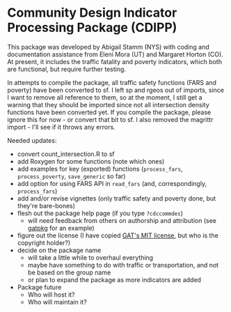 # Community Design Indicator Processing Package (CDIPP)

This package was developed by Abigail Stamm (NYS) with coding and documentation assistance from Eleni Mora (UT) and Margaret Horton (CO). At present, it includes the traffic fatality and poverty indicators, which both are functional, but require further testing. 

In attempts to compile the package, all traffic safety functions (FARS and poverty) have been converted to sf. I left sp and rgeos out of imports, since I want to remove all reference to them, so at the moment, I still get a warning that they should be imported since not all intersection density functions have been converted yet. If you compile the package, please ignore this for now - or convert that bit to sf. I also removed the magrittr import - I'll see if it throws any errors.

Needed updates:

* convert count_intersection.R to sf
* add Roxygen for some functions (note which ones)
* add examples for key (exported) functions (`process_fars`, `process_poverty`, `save_generic` so far)
* add option for using FARS API in `read_fars` (and, correspondingly, `process_fars`)
* add and/or revise vignettes (only traffic safety and poverty done, but they're bare-bones)
* flesh out the package help page (if you type `?cdccommdes`)
    * will need feedback from others on authorship and attribution (see [gatpkg](https://ajstamm.github.io/gatpkg/docs/dev/reference/gatpkg.html) for an example)
* figure out the license (I have copied [GAT's MIT license](https://github.com/ajstamm/gatpkg/blob/master/LICENSE), but who is the copyright holder?)
* decide on the package name 
    * will take a little while to overhaul everything
    * maybe have something to do with traffic or transportation, and not be based on the group name
    * or plan to expand the package as more indicators are added
* Package future
    * Who will host it?
    * Who will maintain it?



